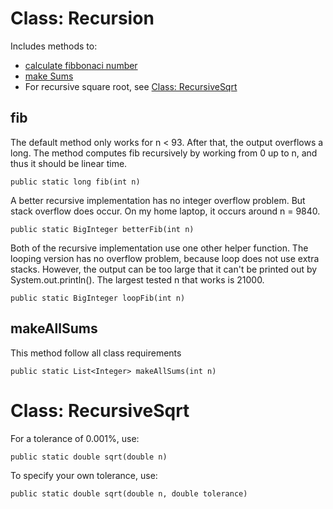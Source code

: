 # Class: Recursion
Includes methods to:

  * [calculate fibbonaci number](#fib)
  * [make Sums](#makeallsums)
  * For recursive square root, see [Class: RecursiveSqrt](#class:-recursivesqrt)
  
## fib
The default method only works for n < 93. After that, the output overflows a long. The method computes fib recursively by working from 0 up to n, and thus it should be linear time.

	public static long fib(int n)

A better recursive implementation has no integer overflow problem. But stack overflow does occur. On my home laptop, it occurs around n = 9840.

	public static BigInteger betterFib(int n)

Both of the recursive implementation use one other helper function.
The looping version has no overflow problem, because loop does not use extra stacks. However, the output can be too large that it can't be printed out by System.out.println(). The largest tested n that works is 21000.

	public static BigInteger loopFib(int n)
	
## makeAllSums
This method follow all class requirements

	public static List<Integer> makeAllSums(int n)
	
# Class: RecursiveSqrt
For a tolerance of 0.001%, use:

	public static double sqrt(double n)
	
To specify your own tolerance, use:

	public static double sqrt(double n, double tolerance)
	